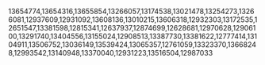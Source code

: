 13654774,13654316,13655854,13266057,13174538,13021478,13254273,13266081,12937609,12931092,13608136,13010215,13606318,12932303,13172535,12651547,13381598,12815341,12637937,12874699,12628681,12970628,12906100,13291740,13404556,13155024,12908513,13387730,13381622,12777414,13104911,13506752,13036149,13539424,13065357,12761059,13323370,13668248,12993542,13140948,13370040,12931223,13516504,12987033